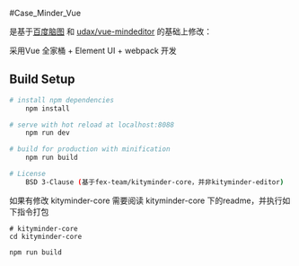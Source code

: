 #Case_Minder_Vue

是基于[百度脑图](https://github.com/fex-team/kityminder-core) 和 [udax/vue-mindeditor](https://github.com/fudax/vue-mindeditor) 的基础上修改：

采用Vue 全家桶 + Element UI + webpack 开发

## Build Setup

``` bash
# install npm dependencies
    npm install

# serve with hot reload at localhost:8088
    npm run dev

# build for production with minification
    npm run build

# License
    BSD 3-Clause (基于fex-team/kityminder-core，并非kityminder-editor)
```

如果有修改 kityminder-core 需要阅读 kityminder-core 下的readme，并执行如下指令打包
```shell script
# kityminder-core
cd kityminder-core

npm run build

```
